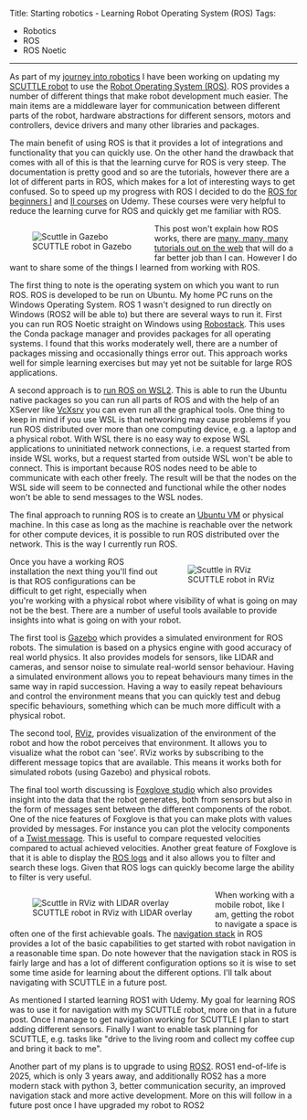 Title: Starting robotics - Learning Robot Operating System (ROS)
Tags:

- Robotics
- ROS
- ROS Noetic

---

As part of my [journey into robotics](tags/Robotics) I have been working on updating my
[SCUTTLE robot](https://www.scuttlerobot.org/) to use the
[Robot Operating System (ROS)](http://wiki.ros.org/). ROS provides a number of different things
that make robot development much easier. The main items are a middleware layer for communication
between different parts of the robot, hardware abstractions for different sensors, motors and
controllers, device drivers and many other libraries and packages.

The main benefit of using ROS is that it provides a lot of integrations and functionality that you
can quickly use. On the other hand the drawback that comes with all of this is that the learning curve
for ROS is very steep. The documentation is pretty good and so are the tutorials, however there are
a lot of different parts in ROS, which makes for a lot of interesting ways to get confused. So to
speed up my progress with ROS I decided to do the [ROS for beginners I](https://www.udemy.com/course/ros-essentials/)
and [II courses](https://www.udemy.com/course/ros-navigation/) on Udemy. These courses were very helpful
to reduce the learning curve for ROS and quickly get me familiar with ROS.

<figure style="float:left">
<img alt="Scuttle in Gazebo" src="/assets/images/robotics/scuttle/scuttle-in-gazebo.jpg" />
<figcaption>SCUTTLE robot in Gazebo</figcaption>
</figure>

This post won't explain how ROS works, there are
[many, many, many tutorials out on the web](https://www.google.com/search?q=getting+started+with+ros&rlz=1C1CHBF_enNZ825NZ825&oq=getting+started+with+ros&aqs=chrome..69i57j69i61.2633j0j7&sourceid=chrome&ie=UTF-8)
that will do a far better job than I can. However I do want to share some of the things I learned
from working with ROS.

The first thing to note is the operating system on which you want to run ROS. ROS is developed
to be run on Ubuntu. My home PC runs on the Windows Operating System. ROS 1 wasn't designed to run
directly on Windows (ROS2 will be able to) but there are several ways to run it. First you can run
ROS Noetic straight on Windows using [Robostack](https://robostack.github.io/). This uses the Conda
package manager and provides packages for all operating systems. I found that this works moderately
well, there are a number of packages missing and occasionally things error out. This approach works
well for simple learning exercises but may yet not be suitable for large ROS applications.

A second approach is to [run ROS on WSL2](https://ishkapoor.medium.com/how-to-install-ros-noetic-on-wsl2-9bbe6c00b89a).
This is able to run the Ubuntu native packages so you can run all parts of ROS and with the help of
an XServer like [VcXsrv](https://sourceforge.net/projects/vcxsrv/) you can even run all the graphical
tools. One thing to keep in mind if you use WSL is that networking may cause problems if you run
ROS distributed over more than one computing device, e.g. a laptop and a physical robot. With WSL
there is no easy way to expose WSL applications to uninitiated network connections, i.e.
a request started from inside WSL works, but a request started from outside WSL won't be able to
connect. This is important because ROS nodes need to be able to communicate with each other freely.
The result will be that the nodes on the WSL side will seem to be connected and functional while the
other nodes won't be able to send messages to the WSL nodes.

The final approach to running ROS is to create an [Ubuntu VM](https://gist.github.com/pvandervelde/2282dafc080945ecb7981edb740ed47c)
or physical machine. In this case as long as the machine is reachable over the network for other
compute devices, it is possible to run ROS distributed over the network. This is the way I currently
run ROS.

<figure style="float:right">
<img alt="Scuttle in RViz" src="/assets/images/robotics/scuttle/scuttle-in-rviz-no-sensors.jpg" />
<figcaption>SCUTTLE robot in RViz</figcaption>
</figure>

Once you have a working ROS installation the next thing you'll find out is that ROS configurations
can be difficult to get right, especially when you're working with a physical robot where visibility
of what is going on may not be the best. There are a number of useful tools available to provide
insights into what is going on with your robot.

The first tool is [Gazebo](https://gazebosim.org/) which provides a simulated environment for
ROS robots. The simulation is based on a physics engine with good accuracy of real world physics. It
also provides models for sensors, like LIDAR and cameras, and sensor noise to simulate real-world
sensor behaviour. Having a simulated environment allows you to repeat behaviours many times in
the same way in rapid succession. Having a way to easily repeat behaviours and control the environment
means that you can quickly test and debug specific behaviours, something which can be much more difficult
with a physical robot.

The second tool, [RViz](http://wiki.ros.org/rviz), provides visualization of the environment of the
robot and how the robot perceives that environment. It allows you to visualize what the robot can
'see'. RViz works by subscribing to the different message topics that are available. This means
it works both for simulated robots (using Gazebo) and physical robots.

The final tool worth discussing is [Foxglove studio](https://foxglove.dev/) which also provides
insight into the data that the robot generates, both from sensors but also in the form of messages
sent between the different components of the robot. One of the nice features of Foxglove is that
you can make plots with values provided by messages. For instance you can plot the velocity
components of a [Twist message](http://docs.ros.org/en/lunar/api/geometry_msgs/html/msg/Twist.html).
This is useful to compare requested velocities compared to actual achieved velocities.
Another great feature of Foxglove is that it is able to display the [ROS logs](http://wiki.ros.org/rosout)
and it also allows you to filter and search these logs. Given that ROS logs can quickly become
large the ability to filter is very useful.

<figure style="float:left">
<img alt="Scuttle in RViz with LIDAR overlay" src="/assets/images/robotics/scuttle/scuttle-in-rviz-slam-enabled.jpg" />
<figcaption>SCUTTLE robot in RViz with LIDAR overlay</figcaption>
</figure>

When working with a mobile robot, like I am, getting the robot to navigate a space is often one of
the first achievable goals. The [navigation stack](http://wiki.ros.org/navigation) in ROS provides
a lot of the basic capabilities to get started with robot navigation in a reasonable time span. Do
note however that the navigation stack in ROS is fairly large and has a lot of different configuration
options so it is wise to set some time aside for learning about the different options. I'll talk about
navigating with SCUTTLE in a future post.

As mentioned I started learning ROS1 with Udemy. My goal for learning ROS was to use it for
navigation with my SCUTTLE  robot, more on that in a future post. Once I manage to get navigation
working for SCUTTLE I plan to start adding different sensors. Finally I want to enable task planning
for SCUTTLE, e.g. tasks like "drive to the living room and collect my coffee cup and bring it back
to me".

Another part of my plans is to upgrade to using [ROS2](https://docs.ros.org/en/galactic/index.html).
ROS1 end-of-life is 2025, which is only 3 years away, and additionally ROS2 has a more modern stack
with python 3, better communication security, an improved navigation stack and more active development.
More on this will follow in a future post once I have upgraded my robot to ROS2
